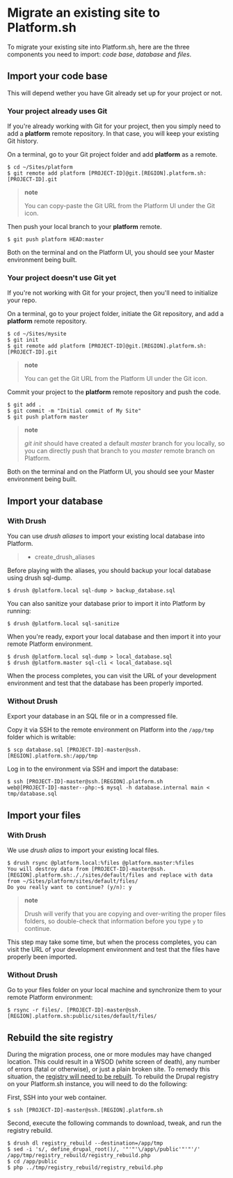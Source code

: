 Migrate an existing site to Platform.sh
=======================================

To migrate your existing site into Platform.sh, here are the three
components you need to import: *code base*, *database* and *files*.

Import your code base
---------------------

This will depend wether you have Git already set up for your project or
not.

### Your project already uses Git

If you're already working with Git for your project, then you simply
need to add a **platform** remote repository. In that case, you will
keep your existing Git history.

On a terminal, go to your Git project folder and add **platform** as a
remote.

``` {.sourceCode .console}
$ cd ~/Sites/platform
$ git remote add platform [PROJECT-ID]@git.[REGION].platform.sh:[PROJECT-ID].git
```

> **note**
>
> You can copy-paste the Git URL from the Platform UI under the Git
> icon.

Then push your local branch to your **platform** remote.

``` {.sourceCode .console}
$ git push platform HEAD:master
```

Both on the terminal and on the Platform UI, you should see your Master
environment being built.

### Your project doesn't use Git yet

If you're not working with Git for your project, then you'll need to
initialize your repo.

On a terminal, go to your project folder, initiate the Git repository,
and add a **platform** remote repository.

``` {.sourceCode .console}
$ cd ~/Sites/mysite
$ git init
$ git remote add platform [PROJECT-ID]@git.[REGION].platform.sh:[PROJECT-ID].git
```

> **note**
>
> You can get the Git URL from the Platform UI under the Git icon.

Commit your project to the **platform** remote repository and push the
code.

``` {.sourceCode .console}
$ git add .
$ git commit -m "Initial commit of My Site"
$ git push platform master
```

> **note**
>
> *git init* should have created a default *master* branch for you
> locally, so you can directly push that branch to you *master* remote
> branch on Platform.

Both on the terminal and on the Platform UI, you should see your Master
environment being built.

Import your database
--------------------

### With Drush

You can use *drush aliases* to import your existing local database into
Platform.

> -   create\_drush\_aliases

Before playing with the aliases, you should backup your local database
using drush sql-dump.

``` {.sourceCode .console}
$ drush @platform.local sql-dump > backup_database.sql
```

You can also sanitize your database prior to import it into Platform by
running:

``` {.sourceCode .console}
$ drush @platform.local sql-sanitize
```

When you're ready, export your local database and then import it into
your remote Platform environment.

``` {.sourceCode .console}
$ drush @platform.local sql-dump > local_database.sql
$ drush @platform.master sql-cli < local_database.sql
```

When the process completes, you can visit the URL of your development
environment and test that the database has been properly imported.

### Without Drush

Export your database in an SQL file or in a compressed file.

Copy it via SSH to the remote environment on Platform into the
`/app/tmp` folder which is writable:

``` {.sourceCode .console}
$ scp database.sql [PROJECT-ID]-master@ssh.[REGION].platform.sh:/app/tmp
```

Log in to the environment via SSH and import the database:

``` {.sourceCode .console}
$ ssh [PROJECT-ID]-master@ssh.[REGION].platform.sh
web@[PROJECT-ID]-master--php:~$ mysql -h database.internal main < tmp/database.sql
```

Import your files
-----------------

### With Drush

We use *drush alias* to import your existing local files.

``` {.sourceCode .console}
$ drush rsync @platform.local:%files @platform.master:%files
You will destroy data from [PROJECT-ID]-master@ssh.[REGION].platform.sh:././sites/default/files and replace with data from ~/Sites/platform/sites/default/files/
Do you really want to continue? (y/n): y
```

> **note**
>
> Drush will verify that you are copying and over-writing the proper
> files folders, so double-check that information before you type `y` to
> continue.

This step may take some time, but when the process completes, you can
visit the URL of your development environment and test that the files
have properly been imported.

### Without Drush

Go to your files folder on your local machine and synchronize them to
your remote Platform environment:

``` {.sourceCode .console}
$ rsync -r files/. [PROJECT-ID]-master@ssh.[REGION].platform.sh:public/sites/default/files/
```

Rebuild the site registry
-------------------------

During the migration process, one or more modules may have changed
location. This could result in a WSOD (white screen of death), any
number of errors (fatal or otherwise), or just a plain broken site. To
remedy this situation, the [registry will need to be
rebuilt](https://www.drupal.org/project/registry_rebuild). To rebuild
the Drupal registry on your Platform.sh instance, you will need to do
the following:

First, SSH into your web container.

``` {.sourceCode .console}
$ ssh [PROJECT-ID]-master@ssh.[REGION].platform.sh
```

Second, execute the following commands to download, tweak, and run the
registry rebuild.

``` {.sourceCode .console}
$ drush dl registry_rebuild --destination=/app/tmp
$ sed -i 's/, define_drupal_root()/, '"'"'\/app\/public'"'"'/' /app/tmp/registry_rebuild/registry_rebuild.php
$ cd /app/public
$ php ../tmp/registry_rebuild/registry_rebuild.php
```
